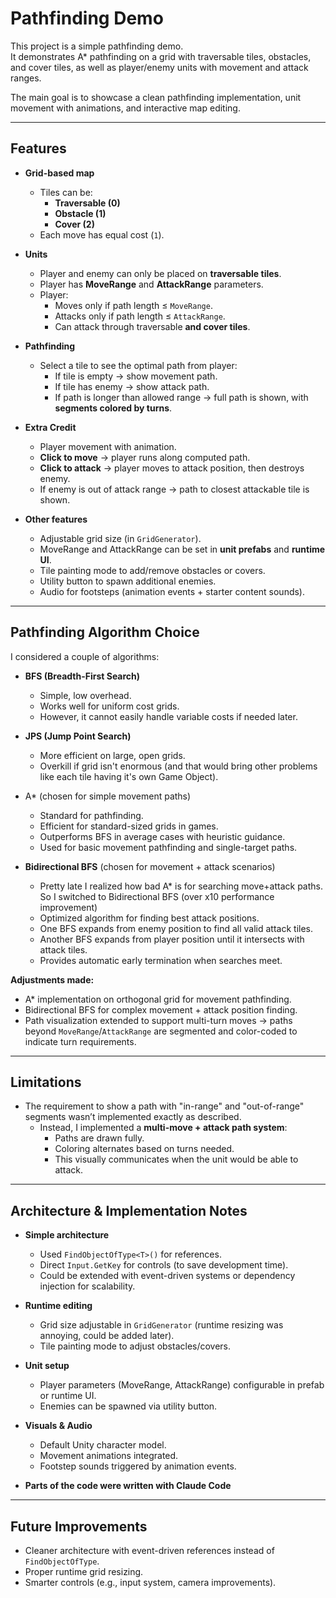 # Pathfinding Demo

This project is a simple pathfinding demo.  
It demonstrates A\* pathfinding on a grid with traversable tiles, obstacles, and cover tiles, as well as player/enemy units with movement and attack ranges.

The main goal is to showcase a clean pathfinding implementation, unit movement with animations, and interactive map editing.

---

## Features

- **Grid-based map**
  - Tiles can be:
    - **Traversable (0)**
    - **Obstacle (1)**
    - **Cover (2)**
  - Each move has equal cost (`1`).

- **Units**
  - Player and enemy can only be placed on **traversable tiles**.
  - Player has **MoveRange** and **AttackRange** parameters.
  - Player:
    - Moves only if path length ≤ `MoveRange`.
    - Attacks only if path length ≤ `AttackRange`.
    - Can attack through traversable **and cover tiles**.

- **Pathfinding**
  - Select a tile to see the optimal path from player:
    - If tile is empty → show movement path.
    - If tile has enemy → show attack path.
    - If path is longer than allowed range → full path is shown, with **segments colored by turns**.

- **Extra Credit**
  - Player movement with animation.
  - **Click to move** → player runs along computed path.
  - **Click to attack** → player moves to attack position, then destroys enemy.
  - If enemy is out of attack range → path to closest attackable tile is shown.

- **Other features**
  - Adjustable grid size (in `GridGenerator`).
  - MoveRange and AttackRange can be set in **unit prefabs** and **runtime UI**.
  - Tile painting mode to add/remove obstacles or covers.
  - Utility button to spawn additional enemies.
  - Audio for footsteps (animation events + starter content sounds).

---

## Pathfinding Algorithm Choice

I considered a couple of algorithms:

- **BFS (Breadth-First Search)**
  - Simple, low overhead.
  - Works well for uniform cost grids.
  - However, it cannot easily handle variable costs if needed later.

- **JPS (Jump Point Search)**
  - More efficient on large, open grids.
  - Overkill if grid isn't enormous (and that would bring other problems like each tile having it's own Game Object).

- A\* (chosen for simple movement paths)
  - Standard for pathfinding.
  - Efficient for standard-sized grids in games.
  - Outperforms BFS in average cases with heuristic guidance.
  - Used for basic movement pathfinding and single-target paths.

- **Bidirectional BFS** (chosen for movement + attack scenarios)
  - Pretty late I realized how bad A* is for searching move+attack paths. So I switched to Bidirectional BFS (over x10 performance improvement) 
  - Optimized algorithm for finding best attack positions.
  - One BFS expands from enemy position to find all valid attack tiles.
  - Another BFS expands from player position until it intersects with attack tiles.
  - Provides automatic early termination when searches meet.

**Adjustments made:**
- A\* implementation on orthogonal grid for movement pathfinding.
- Bidirectional BFS for complex movement + attack position finding.
- Path visualization extended to support multi-turn moves → paths beyond `MoveRange`/`AttackRange` are segmented and color-coded to indicate turn requirements.

---

## Limitations

- The requirement to show a path with "in-range" and "out-of-range" segments wasn’t implemented exactly as described.
  - Instead, I implemented a **multi-move + attack path system**:
    - Paths are drawn fully.
    - Coloring alternates based on turns needed.
    - This visually communicates when the unit would be able to attack.

---

## Architecture & Implementation Notes

- **Simple architecture**
  - Used `FindObjectOfType<T>()` for references.
  - Direct `Input.GetKey` for controls (to save development time).
  - Could be extended with event-driven systems or dependency injection for scalability.

- **Runtime editing**
  - Grid size adjustable in `GridGenerator` (runtime resizing was annoying, could be added later).
  - Tile painting mode to adjust obstacles/covers.

- **Unit setup**
  - Player parameters (MoveRange, AttackRange) configurable in prefab or runtime UI.
  - Enemies can be spawned via utility button.

- **Visuals & Audio**
  - Default Unity character model.
  - Movement animations integrated.
  - Footstep sounds triggered by animation events.
  
- **Parts of the code were written with Claude Code**
---

## Future Improvements

- Cleaner architecture with event-driven references instead of `FindObjectOfType`.
- Proper runtime grid resizing.
- Smarter controls (e.g., input system, camera improvements).
